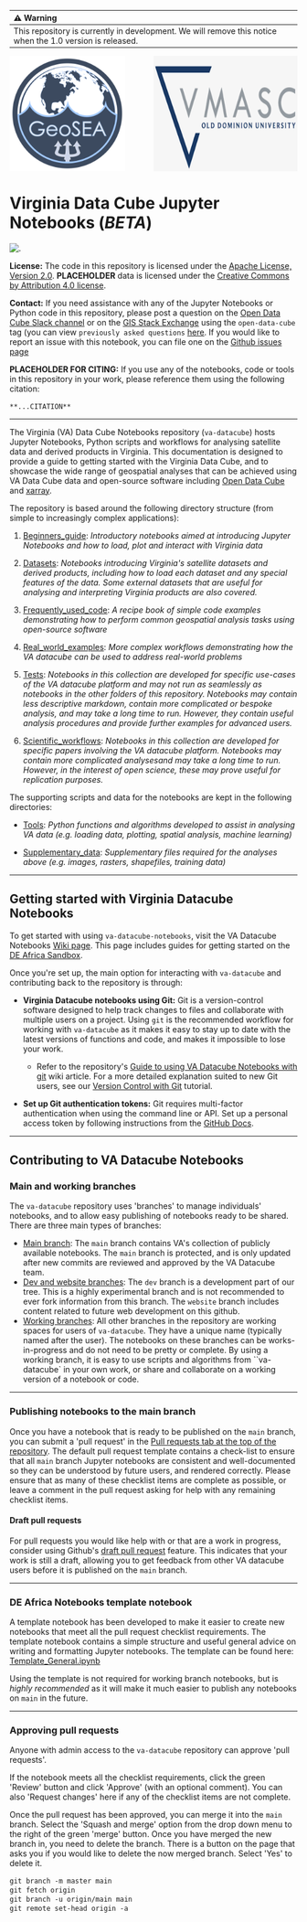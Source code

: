 | :warning:  Warning   |
|:---------------------|
| This repository is currently in development. We will remove this notice when the 1.0 version is released. |


<div style="display: flex; justify-content: space-between;">
    <img src="supplementary_files/geosea_logo.png" style="width: 40%;">
    <img src="supplementary_files/vmasc-logo.png" style="width: 50%;">
</div>

# Virginia Data Cube Jupyter Notebooks (*BETA*)

<img align="left" src="https://img.shields.io/badge/License-Apache%202.0-blue.svg">.


**License:** The code in this repository is licensed under the [Apache License, Version 2.0](https://www.apache.org/licenses/LICENSE-2.0). **PLACEHOLDER** data is licensed under the [Creative Commons by Attribution 4.0 license](https://creativecommons.org/licenses/by/4.0/).

**Contact:** If you need assistance with any of the Jupyter Notebooks or Python code in this repository, please post a question on the [Open Data Cube Slack channel](http://slack.opendatacube.org/) or on the [GIS Stack Exchange](https://gis.stackexchange.com/questions/ask?tags=open-data-cube) using the `open-data-cube` tag (you can view `previously asked questions` [here](https://gis.stackexchange.com/questions/tagged/open-data-cube). If you would like to report an issue with this notebook, you can file one on the [Github issues page](https://https://github.com/GeoSEA-ODU/va-datacube/issues)

**PLACEHOLDER FOR CITING:** If you use any of the notebooks, code or tools in this repository in your work, please reference them using the following citation:

    **...CITATION**

---

The Virginia (VA) Data Cube Notebooks repository (`va-datacube`) hosts Jupyter Notebooks, Python scripts and workflows for analysing satellite data and derived products in Virginia. This documentation is designed to provide a guide to getting started with the Virginia Data Cube, and to showcase the wide range of geospatial analyses that can be achieved using VA Data Cube data and open-source software including [Open Data Cube](https://www.opendatacube.org/) and [xarray](http://xarray.pydata.org/en/stable/).

The repository is based around the following directory structure (from simple to increasingly complex applications):

1. [Beginners_guide](https://github.com/GeoSEA-ODU/va-datacube/tree/main/Beginners_guide): *Introductory notebooks aimed at introducing Jupyter Notebooks and how to load, plot and interact with Virginia data*

2. [Datasets](https://github.com/GeoSEA-ODU/va-datacube/tree/main/VA_datasets): *Notebooks introducing Virginia's satellite datasets and derived products, including how to load each dataset and any special features of the data. Some external datasets that are useful for analysing and interpreting Virginia products are also covered.*

3. [Frequently_used_code](https://github.com/GeoSEA-ODU/va-datacube/tree/main/Frequently_used_code): *A recipe book of simple code examples demonstrating how to perform common geospatial analysis tasks using open-source software*

4. [Real_world_examples](https://github.com/GeoSEA-ODU/va-datacube/tree/main/Real_world_examples): *More complex workflows demonstrating how the VA datacube can be used to address real-world problems*

5. [Tests](https://github.com/GeoSEA-ODU/va-datacube/tree/main/Scientific_workflows): *Notebooks in this collection are developed for specific use-cases of the VA datacube platform and may not run as seamlessly as notebooks in the other folders of this repository. Notebooks may contain less descriptive markdown, contain more complicated or bespoke analysis, and may take a long time to run. However, they contain useful analysis procedures and provide further examples for advanced users.*

6. [Scientific_workflows](https://github.com/GeoSEA-ODU/va-datacube/tree/main/Scientific_workflows): *Notebooks in this collection are developed for specific papers involving the VA datacube platform. Notebooks may contain more complicated analysesand may take a long time to run. However, in the interest of open science, these may prove useful for replication purposes.*

The supporting scripts and data for the notebooks are kept in the following directories:

- [Tools](https://github.com/GeoSEA-ODU/va-datacube/tree/main/Tools): *Python functions and algorithms developed to assist in analysing VA data (e.g. loading data, plotting, spatial analysis, machine learning)* 

- [Supplementary_data](https://github.com/GeoSEA-ODU/va-datacube/tree/main/Supplementary_data): *Supplementary files required for the analyses above (e.g. images, rasters, shapefiles, training data)*

---

## Getting started with Virginia Datacube Notebooks


To get started with using `va-datacube-notebooks`, visit the VA Datacube Notebooks [Wiki page](https://github.com/GeoSEA-ODU/va-datacube/wiki). This page includes guides for getting started on the [DE Africa Sandbox](https://github.com/digitalearthafrica/deafrica-sandbox-notebooks/wiki#getting-started-on-the-de-africa-sandbox).

Once you're set up, the main option for interacting with `va-datacube` and contributing back to the repository is through:

* **Virginia Datacube notebooks using Git:** Git is a version-control software designed to help track changes to files and collaborate with multiple users on a project. Using ``git`` is the recommended workflow for working with ``va-datacube`` as it makes it easy to stay up to date with the latest versions of functions and code, and makes it impossible to lose your work. 

  * Refer to the repository's [Guide to using VA Datacube Notebooks with git](https://github.com/digitalearthafrica/deafrica-sandbox-notebooks/wiki/Guide-to-using-DE-Africa-Notebooks-with-git) wiki article. For a more detailed explanation suited to new Git users, see our [Version Control with Git](https://docs.digitalearthafrica.org/en/latest/sandbox/git-howto/index.html) tutorial.
  
* **Set up Git authentication tokens:** Git requires multi-factor authentication when using the command line or API. Set up a personal access token by following instructions from the [GitHub Docs](https://docs.github.com/en/authentication/keeping-your-account-and-data-secure/creating-a-personal-access-token).

---

## Contributing to VA Datacube Notebooks

### Main and working branches

The `va-datacube` repository uses 'branches' to manage individuals' notebooks, and to allow easy publishing of notebooks ready to be shared. There are three main types of branches:

* [Main branch](https://github.com/GeoSEA-ODU/va-datacube/tree/main): The ``main`` branch contains VA's collection of publicly available notebooks. The ``main`` branch is protected, and is only updated after new commits are reviewed and approved by the VA Datacube team.
* [Dev and website branches](https://github.com/GeoSEA-ODU/va-datacube/tree/dev): The ``dev`` branch is a development part of our tree. This is a highly experimental branch and is not recommended to ever fork information from this branch. The ``website`` branch includes content related to future web development on this github.
* [Working branches](https://github.com/GeoSEA-ODU/va-datacube/branches): All other branches in the repository are working spaces for users of ``va-datacube``. They have a unique name (typically named after the user). The notebooks on these branches can be works-in-progress and do not need to be pretty or complete. By using a working branch, it is easy to use scripts and algorithms from ``va-datacube` in your own work, or share and collaborate on a working version of a notebook or code.

--- 
### Publishing notebooks to the main branch


Once you have a notebook that is ready to be published on the ``main`` branch, you can submit a 'pull request' in the [Pull requests tab at the top of the repository](https://github.com/GeoSEA-ODU/va-datacube/pulls). The default pull request template contains a check-list to ensure that all ``main`` branch Jupyter notebooks are consistent and well-documented so they can be understood by future users, and rendered correctly. Please ensure that as many of these checklist items are complete as possible, or leave a comment in the pull request asking for help with any remaining checklist items.

#### Draft pull requests

For pull requests you would like help with or that are a work in progress, consider using Github's [draft pull request](https://github.blog/2019-02-14-introducing-draft-pull-requests/) feature. This indicates that your work is still a draft, allowing you to get feedback from other VA datacube users before it is published on the `main` branch.

---
### DE Africa Notebooks template notebook

A template notebook has been developed to make it easier to create new notebooks that meet all the pull request checklist requirements. The template notebook contains a simple structure and useful general advice on writing and formatting Jupyter notebooks. The template can be found here: [Template_General.ipynb](https://github.com/GeoSEA-ODU/va-datacube/blob/Steiner-VA-Cube-Notebooks/Template_General.ipynb)

Using the template is not required for working branch notebooks, but is *highly recommended* as it will make it much easier to publish any notebooks on ``main`` in the future.

---
### Approving pull requests

Anyone with admin access to the ``va-datacube`` repository can approve 'pull requests'.

If the notebook meets all the checklist requirements, click the green 'Review' button and click 'Approve' (with an optional comment). You can also 'Request changes' here if any of the checklist items are not complete.

Once the pull request has been approved, you can merge it into the ``main`` branch. Select the 'Squash and merge' option from the drop down menu to the right of the green 'merge' button. Once you have merged the new branch in, you need to delete the branch. There is a button on the page that asks you if you would like to delete the now merged branch. Select 'Yes' to delete it.

```
git branch -m master main
git fetch origin
git branch -u origin/main main
git remote set-head origin -a
```
